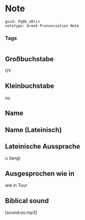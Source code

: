 # Note
```
guid: PqQk_sD(i<
notetype: Greek Pronunciation Note
```

### Tags
```
```

## Großbuchstabe
ΟΥ

## Kleinbuchstabe
ου

## Name


## Name (Lateinisch)


## Lateinische Aussprache
u (lang)

## Ausgesprochen wie in
wie in Tour

## Biblical sound
[sound:ou.mp3]
